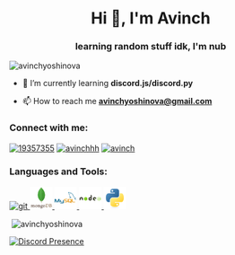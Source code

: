 <h1 align="center">Hi 👋, I'm Avinch</h1>
<h3 align="center">learning random stuff idk, I'm nub</h3>

<p align="left"> <img src="https://komarev.com/ghpvc/?username=avinchyoshinova&label=Profile%20views&color=0e75b6&style=flat" alt="avinchyoshinova" /> </p>

- 🌱 I’m currently learning **discord.js/discord.py**

- 📫 How to reach me **avinchyoshinova@gmail.com**

<h3 align="left">Connect with me:</h3>
<p align="left">
<a href="https://stackoverflow.com/users/19357355" target="blank"><img align="center" src="https://raw.githubusercontent.com/rahuldkjain/github-profile-readme-generator/master/src/images/icons/Social/stack-overflow.svg" alt="19357355" height="30" width="40" /></a>
<a href="https://fb.com/avinchhh" target="blank"><img align="center" src="https://raw.githubusercontent.com/rahuldkjain/github-profile-readme-generator/master/src/images/icons/Social/facebook.svg" alt="avinchhh" height="30" width="40" /></a>
<a href="https://www.youtube.com/c/avinch" target="blank"><img align="center" src="https://raw.githubusercontent.com/rahuldkjain/github-profile-readme-generator/master/src/images/icons/Social/youtube.svg" alt="avinch" height="30" width="40" /></a>
</p>

<h3 align="left">Languages and Tools:</h3>
<p align="left"> <a href="https://git-scm.com/" target="_blank" rel="noreferrer"> <img src="https://www.vectorlogo.zone/logos/git-scm/git-scm-icon.svg" alt="git" width="40" height="40"/> </a> <a href="https://www.mongodb.com/" target="_blank" rel="noreferrer"> <img src="https://raw.githubusercontent.com/devicons/devicon/master/icons/mongodb/mongodb-original-wordmark.svg" alt="mongodb" width="40" height="40"/> </a> <a href="https://www.mysql.com/" target="_blank" rel="noreferrer"> <img src="https://raw.githubusercontent.com/devicons/devicon/master/icons/mysql/mysql-original-wordmark.svg" alt="mysql" width="40" height="40"/> </a> <a href="https://nodejs.org" target="_blank" rel="noreferrer"> <img src="https://raw.githubusercontent.com/devicons/devicon/master/icons/nodejs/nodejs-original-wordmark.svg" alt="nodejs" width="40" height="40"/> </a> <a href="https://www.python.org" target="_blank" rel="noreferrer"> <img src="https://raw.githubusercontent.com/devicons/devicon/master/icons/python/python-original.svg" alt="python" width="40" height="40"/> </a> </p>

<p>&nbsp;<img align="center" src="https://github-readme-stats.vercel.app/api?username=avinchyoshinova&show_icons=true&locale=en" alt="avinchyoshinova" /></p>

[![Discord Presence](https://lanyard.cnrad.dev/api/934336760157192242?animated=true&borderRadius=20px&idleMessage=H)](https://discord.com/users/934336760157192242)
